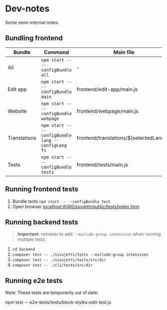 # Dev-notes

Some semi-internal notes.

## Bundling frontend

Bundle | Command | Main file
--- | --- | ---
All | `npm start -- --configBundle all` | -
Edit app | `npm start -- --configBundle main` | frontend/edit-app/main.js
Website | `npm start -- --configBundle webpage` | frontend/webpage/main.js
Translations | `npm start -- --configBundle lang --configLang fi` | frontend/translations/${selectedLang}.js
Tests | `npm start -- --configBundle tests` | frontend/tests/main.js

## Running frontend tests

1. Bundle tests `npm start -- --configBundle test`
1. Open browser [localhost:8080/sivujetti/public/tests/index.html](http://localhost:8080/sivujetti/public/tests/index.html)

## Running backend tests

> **Important**: remeber to add `--exclude-group intensives` when running multiple tests.

1. `cd backend`
1. `composer test -- ./sivujetti/tests --exclude-group intensives`
1. `composer test -- ./sivujetti/tests/src/dir`
1. `composer test -- ./cli/tests/src/dir`

## Running e2e tests

Note: These tests are temporarily out of date.

npm test -- e2e-tests/tests/block-styles-edit-test.js
